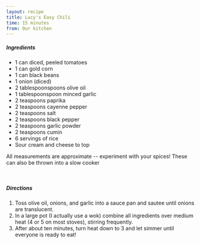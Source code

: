 ```yaml
---
layout: recipe
title: Lucy's Easy Chili
time: 15 minutes
from: Our kitchen
---
```


##### Ingredients

* 1 can diced, peeled tomatoes
* 1 can gold corn
* 1 can black beans
* 1 onion (diced)
* 2 tablespoonspoons olive oil
* 1 tablespoonspoon minced garlic
* 2 teaspoons paprika
* 2 teaspoons cayenne pepper
* 2 teaspoons salt
* 2 teaspoons black pepper
* 2 teaspoons garlic powder
* 2 teaspoons cumin
* 6 servings of rice 
* Sour cream and cheese to top

All measurements are approximate -- experiment with your spices! These can also be thrown into a slow cooker

<br>

##### Directions

1. Toss olive oil, onions, and garlic into a sauce pan and sautee until onions are translucent.
2. In a large pot (I actually use a wok) combine all ingredients over medium heat (4 or 5 on most stoves), stirring frequently.  
3. After about ten minutes, turn heat down to 3 and let simmer until everyone is ready to eat! 
